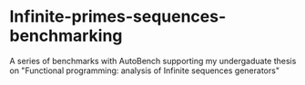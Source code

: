 # Infinite-primes-sequences-benchmarking
A series of benchmarks with AutoBench supporting my undergaduate thesis on "Functional programming: analysis of Infinite sequences generators"
